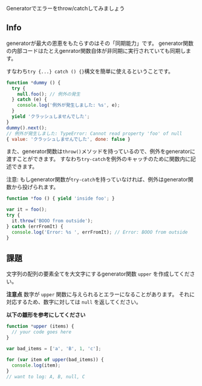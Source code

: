 Generatorでエラーをthrow/catchしてみましょう

## Info
generatorが最大の恩恵をもたらすのはその「同期能力」です。
generator関数の内部コードはたとえgenrator関数自体が非同期に実行されていても同期します。

すなわち`try {...} catch () {}`構文を簡単に使えるということです。


```js
function *dummy () {
  try {
    null.foo(); // 例外の発生
  } catch (e) {
    console.log('例外が発生しました: %s', e);
  }
  yield 'クラッシュしませんでした';
}
dummy().next();
// 例外が発生しました: TypeError: Cannot read property 'foo' of null
{ value: 'クラッシュしませんでした', done: false }
```

また、generator関数は`throw()`メソッドを持っているので、例外をgeneratorに渡すことができます。
すなわち`try-catch`を例外のキャッチのために関数内に記述できます。

注意: もしgenerator関数が`try-catch`を持っていなければ、例外はgenerator関数から投げられます。

```js
function *foo () { yield 'inside foo'; }

var it = foo();
try {
  it.throw('BOOO from outside');
} catch (errFromIt) {
  console.log('Error: %s ', errFromIt); // Error: BOOO from outside
}
```

## 課題
文字列の配列の要素全てを大文字にするgenerator関数 `upper` を作成してください。

**注意点**
数字が `upper` 関数に与えられるとエラーになることがあります。
それに対応するため、数字に対しては `null` を返してください。

**以下の雛形を参考にしてください**

```js
function *upper (items) {
  // your code goes here
}

var bad_items = ['a', 'B', 1, 'c'];

for (var item of upper(bad_items)) {
  console.log(item);
}
// want to log: A, B, null, C
```
